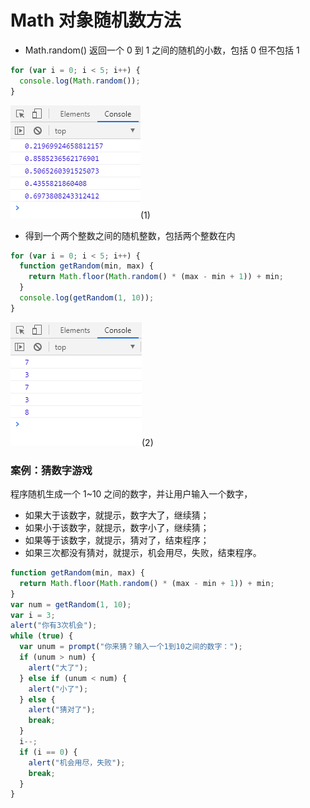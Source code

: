 # Math 对象随机数方法

- Math.random() 返回一个 0 到 1 之间的随机的小数，包括 0 但不包括 1

```javascript
for (var i = 0; i < 5; i++) {
  console.log(Math.random());
}
```

![image](../images2/53/1.PNG)(1)

- 得到一个两个整数之间的随机整数，包括两个整数在内

```javascript
for (var i = 0; i < 5; i++) {
  function getRandom(min, max) {
    return Math.floor(Math.random() * (max - min + 1)) + min;
  }
  console.log(getRandom(1, 10));
}
```

![image](../images2/53/2.PNG)(2)

### 案例：猜数字游戏

程序随机生成一个 1~10 之间的数字，并让用户输入一个数字，

- 如果大于该数字，就提示，数字大了，继续猜；
- 如果小于该数字，就提示，数字小了，继续猜；
- 如果等于该数字，就提示，猜对了，结束程序；
- 如果三次都没有猜对，就提示，机会用尽，失败，结束程序。

```javascript
function getRandom(min, max) {
  return Math.floor(Math.random() * (max - min + 1)) + min;
}
var num = getRandom(1, 10);
var i = 3;
alert("你有3次机会");
while (true) {
  var unum = prompt("你来猜？输入一个1到10之间的数字：");
  if (unum > num) {
    alert("大了");
  } else if (unum < num) {
    alert("小了");
  } else {
    alert("猜对了");
    break;
  }
  i--;
  if (i == 0) {
    alert("机会用尽，失败");
    break;
  }
}
```
